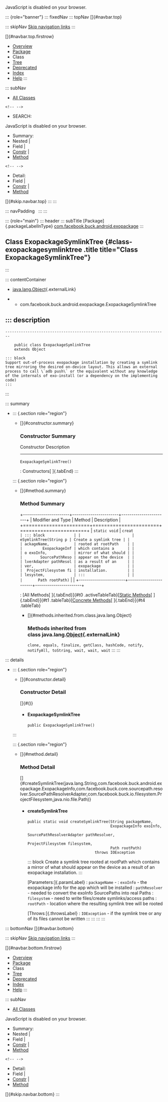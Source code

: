 <div>

JavaScript is disabled on your browser.

</div>

::: {role="banner"}
::: fixedNav
::: topNav
[]{#navbar.top}

::: skipNav
[Skip navigation links](#skip.navbar.top "Skip navigation links")
:::

[]{#navbar.top.firstrow}

-   [Overview](../../../../../index.html)
-   [Package](package-summary.html)
-   Class
-   [Tree](package-tree.html)
-   [Deprecated](../../../../../deprecated-list.html)
-   [Index](../../../../../index-all.html)
-   [Help](../../../../../help-doc.html)
:::

::: subNav
-   [All Classes](../../../../../allclasses.html)

```{=html}
<!-- -->
```
-   SEARCH:

<div>

<div>

JavaScript is disabled on your browser.

</div>

</div>

<div>

-   Summary: 
-   Nested \| 
-   Field \| 
-   [Constr](#constructor.summary) \| 
-   [Method](#method.summary)

```{=html}
<!-- -->
```
-   Detail: 
-   Field \| 
-   [Constr](#constructor.detail) \| 
-   [Method](#method.detail)

</div>

[]{#skip.navbar.top}
:::
:::

::: navPadding
 
:::
:::

::: {role="main"}
::: header
::: subTitle
[Package]{.packageLabelInType} [com.facebook.buck.android.exopackage](package-summary.html)
:::

## Class ExopackageSymlinkTree {#class-exopackagesymlinktree .title title="Class ExopackageSymlinkTree"}
:::

::: contentContainer
-   [java.lang.Object](http://docs.oracle.com/javase/7/docs/api/java/lang/Object.html?is-external=true "class or interface in java.lang"){.externalLink}

-   -   com.facebook.buck.android.exopackage.ExopackageSymlinkTree

::: description
-   

    ------------------------------------------------------------------------

        public class ExopackageSymlinkTree
        extends Object

    ::: block
    Support out-of-process exopackage installation by creating a symlink
    tree mirroring the desired on-device layout. This allows an external
    process to call \`adb push\` or the equivalent without any knowledge
    of the internals of exo-install (or a dependency on the implementing
    code)
    :::
:::

::: summary
-   ::: {.section role="region"}
    -   []{#constructor.summary}

        ### Constructor Summary

          Constructor                 Description
          --------------------------- -------------
          `ExopackageSymlinkTree()`    

          : Constructors[ ]{.tabEnd}
    :::

    ::: {.section role="region"}
    -   []{#method.summary}

        ### Method Summary

        +-----------------------+-----------------------+-----------------------+
        | Modifier and Type     | Method                | Description           |
        +=======================+=======================+=======================+
        | `static void`         | `creat                | ::: block             |
        |                       | eSymlinkTree​(String p | Create a symlink tree |
        |                       | ackageName,           | rooted at rootPath    |
        |                       |         ExopackageInf | which contains a      |
        |                       | o exoInfo,            | mirror of what should |
        |                       |        SourcePathReso | appear on the device  |
        |                       | lverAdapter pathResol | as a result of an     |
        |                       | ver,                  | exopackage            |
        |                       |  ProjectFilesystem fi | installation.         |
        |                       | lesystem,             | :::                   |
        |                       |       Path rootPath)` |                       |
        +-----------------------+-----------------------+-----------------------+

        : [All Methods[ ]{.tabEnd}]{#t0 .activeTableTab}[[Static
        Methods](javascript:show(1);)[ ]{.tabEnd}]{#t1
        .tableTab}[[Concrete
        Methods](javascript:show(8);)[ ]{.tabEnd}]{#t4 .tableTab}

        -   []{#methods.inherited.from.class.java.lang.Object}

            ### Methods inherited from class java.lang.[Object](http://docs.oracle.com/javase/7/docs/api/java/lang/Object.html?is-external=true "class or interface in java.lang"){.externalLink}

            `clone, equals, finalize, getClass, hashCode, notify, notifyAll, toString, wait, wait, wait`
    :::
:::

::: details
-   ::: {.section role="region"}
    -   []{#constructor.detail}

        ### Constructor Detail

        []{#<init>()}

        -   #### ExopackageSymlinkTree

                public ExopackageSymlinkTree()
    :::

    ::: {.section role="region"}
    -   []{#method.detail}

        ### Method Detail

        []{#createSymlinkTree(java.lang.String,com.facebook.buck.android.exopackage.ExopackageInfo,com.facebook.buck.core.sourcepath.resolver.SourcePathResolverAdapter,com.facebook.buck.io.filesystem.ProjectFilesystem,java.nio.file.Path)}

        -   #### createSymlinkTree

            ``` methodSignature
            public static void createSymlinkTree​(String packageName,
                                                 ExopackageInfo exoInfo,
                                                 SourcePathResolverAdapter pathResolver,
                                                 ProjectFilesystem filesystem,
                                                 Path rootPath)
                                          throws IOException
            ```

            ::: block
            Create a symlink tree rooted at rootPath which contains a
            mirror of what should appear on the device as a result of an
            exopackage installation.
            :::

            [Parameters:]{.paramLabel}
            :   `packageName` -
            :   `exoInfo` - the exopackage info for the app which will
                be installed
            :   `pathResolver` - needed to convert the exoInfo
                SourcePaths into real Paths
            :   `filesystem` - need to write files/create
                symlinks/access paths
            :   `rootPath` - location where the resulting symlink tree
                will be rooted

            [Throws:]{.throwsLabel}
            :   `IOException` - if the symlink tree or any of its files
                cannot be written
    :::
:::
:::
:::

::: bottomNav
[]{#navbar.bottom}

::: skipNav
[Skip navigation links](#skip.navbar.bottom "Skip navigation links")
:::

[]{#navbar.bottom.firstrow}

-   [Overview](../../../../../index.html)
-   [Package](package-summary.html)
-   Class
-   [Tree](package-tree.html)
-   [Deprecated](../../../../../deprecated-list.html)
-   [Index](../../../../../index-all.html)
-   [Help](../../../../../help-doc.html)
:::

::: subNav
-   [All Classes](../../../../../allclasses.html)

<div>

<div>

JavaScript is disabled on your browser.

</div>

</div>

<div>

-   Summary: 
-   Nested \| 
-   Field \| 
-   [Constr](#constructor.summary) \| 
-   [Method](#method.summary)

```{=html}
<!-- -->
```
-   Detail: 
-   Field \| 
-   [Constr](#constructor.detail) \| 
-   [Method](#method.detail)

</div>

[]{#skip.navbar.bottom}
:::
